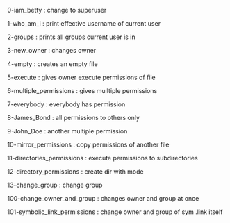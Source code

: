 0-iam_betty : change to superuser

1-who_am_i : print effective username of current user

2-groups : prints all groups current user is in

3-new_owner : changes owner

4-empty : creates an empty file

5-execute : gives owner execute permissions of file

6-multiple_permissions : gives mulltiple permissions

7-everybody : everybody has permission

8-James_Bond : all permissions to others only

9-John_Doe : another multiple permission

10-mirror_permissions : copy permissions of another file

11-directories_permissions : execute permissions to subdirectories

12-directory_permissions : create dir with mode

13-change_group : change group

100-change_owner_and_group : changes owner and group at once

101-symbolic_link_permissions : change owner and group of sym .link itself
